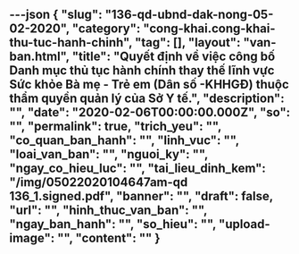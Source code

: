 ---json
{
    "slug": "136-qd-ubnd-dak-nong-05-02-2020",
    "category": "cong-khai.cong-khai-thu-tuc-hanh-chinh",
    "tag": [],
    "layout": "van-ban.html",
    "title": "Quyết định về việc công bố Danh mục thủ tục hành chính thay thế lĩnh vực Sức khỏe Bà mẹ - Trẻ em (Dân số -KHHGĐ) thuộc thẩm quyền quản lý của Sở Y tế.",
    "description": "",
    "date": "2020-02-06T00:00:00.000Z",
    "so": "",
    "permalink": true,
    "trich_yeu": "",
    "co_quan_ban_hanh": "",
    "linh_vuc": "",
    "loai_van_ban": "",
    "nguoi_ky": "",
    "ngay_co_hieu_luc": "",
    "tai_lieu_dinh_kem": "/img/05022020104647am-qd 136_1.signed.pdf",
    "banner": "",
    "draft": false,
    "url": "",
    "hinh_thuc_van_ban": "",
    "ngay_ban_hanh": "",
    "so_hieu": "",
    "upload-image": "",
    "__content__": ""
}
---
